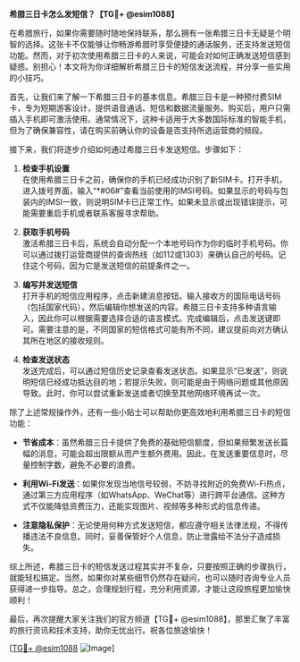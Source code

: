**希腊三日卡怎么发短信？【TG💪+ @esim1088】**

在希腊旅行，如果你需要随时随地保持联系，那么拥有一张希腊三日卡无疑是个明智的选择。这张卡不仅能够让你畅游希腊时享受便捷的通话服务，还支持发送短信功能。然而，对于初次使用希腊三日卡的人来说，可能会对如何正确发送短信感到疑惑。别担心！本文将为你详细解析希腊三日卡的短信发送流程，并分享一些实用的小技巧。

首先，让我们来了解一下希腊三日卡的基本信息。希腊三日卡是一种预付费SIM卡，专为短期游客设计，提供语音通话、短信和数据流量服务。购买后，用户只需插入手机即可激活使用。通常情况下，这种卡适用于大多数国际标准的智能手机，但为了确保兼容性，请在购买前确认你的设备是否支持所选运营商的频段。

接下来，我们将逐步介绍如何通过希腊三日卡发送短信。步骤如下：

1. **检查手机设置**  
   在使用希腊三日卡之前，确保你的手机已经成功识别了新SIM卡。打开手机，进入拨号界面，输入“*#06#”查看当前使用的IMSI号码。如果显示的号码与包装内的IMSI一致，则说明SIM卡已正常工作。如果未显示或出现错误提示，可能需要重启手机或者联系客服寻求帮助。

2. **获取手机号码**  
   激活希腊三日卡后，系统会自动分配一个本地号码作为你的临时手机号码。你可以通过拨打运营商提供的查询热线（如112或1303）来确认自己的号码。记住这个号码，因为它是发送短信的前提条件之一。

3. **编写并发送短信**  
   打开手机的短信应用程序，点击新建消息按钮。输入接收方的国际电话号码（包括国家代码），然后编辑你想发送的内容。希腊三日卡支持多种语言输入，因此你可以根据需要选择合适的语言模式。完成编辑后，点击发送键即可。需要注意的是，不同国家的短信格式可能有所不同，建议提前向对方确认其所在地区的接收规则。

4. **检查发送状态**  
   发送完成后，可以通过短信历史记录查看发送状态。如果显示“已发送”，则说明短信已经成功抵达目的地；若提示失败，则可能是由于网络问题或其他原因导致。此时，你可以尝试重新发送或者切换至其他网络环境再试一次。

除了上述常规操作外，还有一些小贴士可以帮助你更高效地利用希腊三日卡的短信功能：

- **节省成本**：虽然希腊三日卡提供了免费的基础短信额度，但如果频繁发送长篇幅的消息，可能会超出限额从而产生额外费用。因此，在发送重要信息时，尽量控制字数，避免不必要的浪费。
  
- **利用Wi-Fi发送**：如果你发现当地信号较弱，不妨寻找附近的免费Wi-Fi热点，通过第三方应用程序（如WhatsApp、WeChat等）进行跨平台通信。这种方式不仅能降低资费压力，还能实现图片、视频等多种形式的信息传递。

- **注意隐私保护**：无论使用何种方式发送短信，都应遵守相关法律法规，不得传播违法不良信息。同时，妥善保管好个人信息，防止泄露给不法分子造成损失。

综上所述，希腊三日卡的短信发送过程其实并不复杂，只要按照正确的步骤执行，就能轻松搞定。当然，如果你对某些细节仍然存在疑问，也可以随时咨询专业人员获得进一步指导。总之，合理规划行程，充分利用资源，才能让这段旅程更加愉快顺利！

最后，再次提醒大家关注我们的官方频道【TG💪+ @esim1088】，那里汇聚了丰富的旅行资讯和技术支持，助你无忧出行。祝各位旅途愉快！

[[TG💪+ @esim1088](https://t.me/s/esim1088) ![Image](https://i.postimg.cc/4NQfJmqS/Snipaste-2025-05-13-00-14-12.png)]